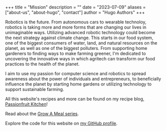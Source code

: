 +++
title = "Mission"
description = ""
date = "2023-07-09"
aliases = ["about-us", "about-hugo", "contact"]
author = "Hugo Authors"
+++

Robotics is the future. From autonomous cars to wearable technoloy, robotics is taking more and more forms that are changing our lives in unimaginable ways. Utilizing advanced robotic technology could become the next strategy against climate change. This starts in our food system, one of the biggest consumers of water, land, and natural resources on the planet, as well as one of the biggest polluters. From supporting home gardeners to finding ways to make farming greener, I'm dedicated to uncovering the innovative ways in which agritech can transform our food practices to the health of the planet.

I aim to use my passion for computer science and robotics to spread awareness about the power of individuals and entrepreneurs, to beneficially influence the planet by starting home gardens or utilizing technology to support sustainable farming.

All this website's recipes and more can be found on my recipe blog, [Passionfruit Kitchen](https://passionfruitkitchen.com)!

Read about the [Grow A Meal series](https://kchenturtles.github.io/gardenforchange/grow/).

Explore the code for this website on [my GitHub profile](https://github.com/kchenturtles/gardenforchange).